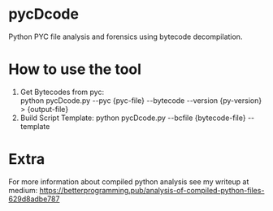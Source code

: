 # pycDcode
Python PYC file analysis and forensics using bytecode decompilation.


# How to use the tool
1) Get Bytecodes from pyc:  
  python pycDcode.py --pyc {pyc-file} --bytecode --version {py-version} > {output-file}
3) Build Script Template:
  python pycDcode.py --bcfile {bytecode-file} --template

# Extra
For more information about compiled python analysis see my writeup at medium:
https://betterprogramming.pub/analysis-of-compiled-python-files-629d8adbe787
